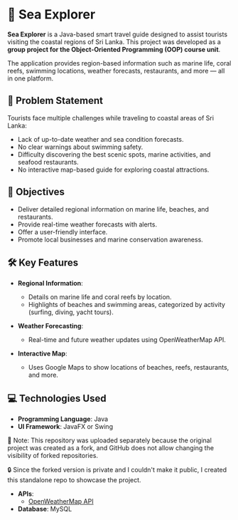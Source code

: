 # 🌊 Sea Explorer

**Sea Explorer** is a Java-based smart travel guide designed to assist tourists visiting the coastal regions of Sri Lanka. This project was developed as a **group project for the Object-Oriented Programming (OOP) course unit**.

The application provides region-based information such as marine life, coral reefs, swimming locations, weather forecasts, restaurants, and more — all in one platform.

## 📌 Problem Statement

Tourists face multiple challenges while traveling to coastal areas of Sri Lanka:

- Lack of up-to-date weather and sea condition forecasts.
- No clear warnings about swimming safety.
- Difficulty discovering the best scenic spots, marine activities, and seafood restaurants.
- No interactive map-based guide for exploring coastal attractions.

## 🎯 Objectives

- Deliver detailed regional information on marine life, beaches, and restaurants.
- Provide real-time weather forecasts with alerts.
- Offer a user-friendly interface.
- Promote local businesses and marine conservation awareness.

## 🛠️ Key Features

- **Regional Information**:
  - Details on marine life and coral reefs by location.
  - Highlights of beaches and swimming areas, categorized by activity (surfing, diving, yacht tours).

- **Weather Forecasting**:
  - Real-time and future weather updates using OpenWeatherMap API.

- **Interactive Map**:
  - Uses Google Maps to show locations of beaches, reefs, restaurants, and more.

## 💻 Technologies Used

- **Programming Language**: Java
- **UI Framework**: JavaFX or Swing

📁 Note: This repository was uploaded separately because the original project was created as a fork, and GitHub does not allow changing the visibility of forked repositories.

🔒 Since the forked version is private and I couldn't make it public, I created this standalone repo to showcase the project.

- **APIs**:
  - [OpenWeatherMap API](https://openweathermap.org/api)
- **Database**: MySQL
